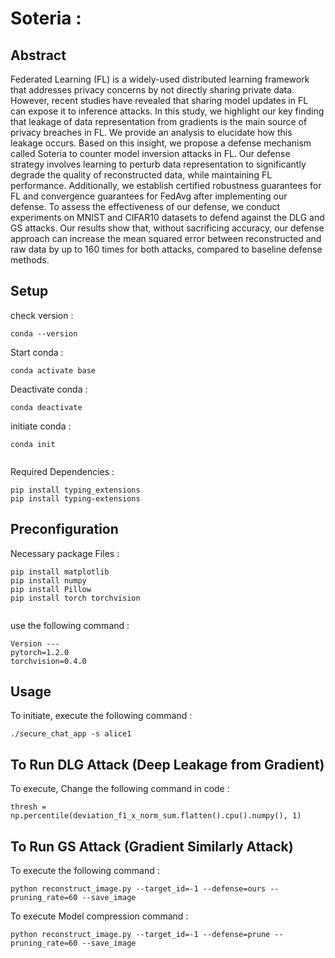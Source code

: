 
# Soteria : 



## Abstract

Federated Learning (FL) is a widely-used distributed learning framework that addresses privacy concerns by not directly sharing private data. However, recent studies have revealed that sharing model updates in FL can expose it to inference attacks. In this study, we highlight our key finding that leakage of data representation from gradients is the main source of privacy breaches in FL. We provide an analysis to elucidate how this leakage occurs. Based on this insight, we propose a defense mechanism called Soteria to counter model inversion attacks in FL. Our defense strategy involves learning to perturb data representation to significantly degrade the quality of reconstructed data, while maintaining FL performance. Additionally, we establish certified robustness guarantees for FL and convergence guarantees for FedAvg after implementing our defense. To assess the effectiveness of our defense, we conduct experiments on MNIST and CIFAR10 datasets to defend against the DLG and GS attacks. Our results show that, without sacrificing accuracy, our defense approach can increase the mean squared error between reconstructed and raw data by up to 160 times for both attacks, compared to baseline defense methods.


## Setup

check version :

```
conda --version

```


Start conda :

```
conda activate base

```


Deactivate conda :

```
conda deactivate

```


initiate conda :

```
conda init 


```

Required Dependencies : 
```
pip install typing_extensions
pip install typing-extensions
```

## Preconfiguration

Necessary package Files :

```
pip install matplotlib
pip install numpy
pip install Pillow
pip install torch torchvision


```



use the following command :

```
Version ---
pytorch=1.2.0
torchvision=0.4.0

```
## Usage

To initiate, execute the following command :

```
./secure_chat_app -s alice1 

```



## To Run DLG Attack (Deep Leakage from Gradient)

To execute, Change the following command in code :

```
thresh = np.percentile(deviation_f1_x_norm_sum.flatten().cpu().numpy(), 1)

```




## To Run GS Attack (Gradient Similarly Attack)

To execute the following command :

```
python reconstruct_image.py --target_id=-1 --defense=ours --pruning_rate=60 --save_image

```





To execute Model compression command :

```
python reconstruct_image.py --target_id=-1 --defense=prune --pruning_rate=60 --save_image

```















 







